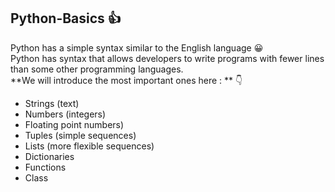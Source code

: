 ## Python-Basics :+1:
Python has a simple syntax similar to the English language :grinning:<br /> 
Python has syntax that allows developers to write programs with fewer lines than some other programming languages.<br /> 
**We will introduce the most important ones here : ** :point_down: <br />
- Strings (text) <br />
- Numbers (integers) <br />
- Floating point numbers)<br /> 
- Tuples (simple sequences)<br />
- Lists (more flexible sequences)<br />
- Dictionaries<br />
- Functions<br />
- Class<br />
